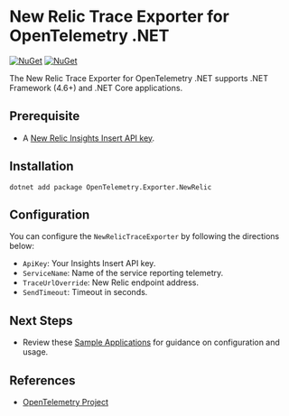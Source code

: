# New Relic Trace Exporter for OpenTelemetry .NET

[![NuGet](https://img.shields.io/nuget/v/OpenTelemetry.Exporter.NewRelic.svg)](https://www.nuget.org/packages/OpenTelemetry.Exporter.NewRelic)
[![NuGet](https://img.shields.io/nuget/dt/OpenTelemetry.Exporter.NewRelic.svg)](https://www.nuget.org/packages/OpenTelemetry.Exporter.NewRelic)

The New Relic Trace Exporter for OpenTelemetry .NET supports .NET Framework (4.6+) and .NET Core applications.

## Prerequisite
* A [New Relic Insights Insert API key](https://docs.newrelic.com/docs/insights/insights-data-sources/custom-data/introduction-event-api#register).

## Installation

```
dotnet add package OpenTelemetry.Exporter.NewRelic
```

## Configuration

You can configure the `NewRelicTraceExporter` by following the directions below:

* `ApiKey`: Your Insights Insert API key.
* `ServiceName`: Name of the service reporting telemetry.
* `TraceUrlOverride`: New Relic endpoint address.
* `SendTimeout`: Timeout in seconds.

## Next Steps
* Review these [Sample Applications](/examples/OpenTelemetry.Exporter.NewRelic) for guidance on configuration and usage.

## References

* [OpenTelemetry Project](https://opentelemetry.io/)
